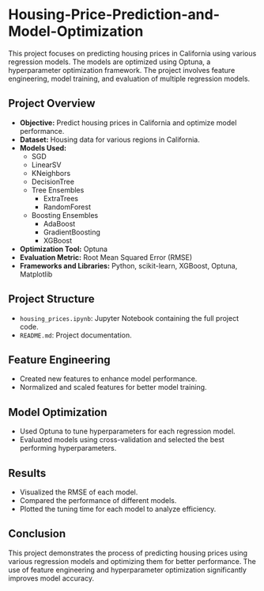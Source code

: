 # Housing-Price-Prediction-and-Model-Optimization

This project focuses on predicting housing prices in California using various regression models. The models are optimized using Optuna, a hyperparameter optimization framework. The project involves feature engineering, model training, and evaluation of multiple regression models.

## Project Overview

- **Objective:** Predict housing prices in California and optimize model performance.
- **Dataset:** Housing data for various regions in California.
- **Models Used:**
  - SGD
  - LinearSV
  - KNeighbors
  - DecisionTree
  - Tree Ensembles
      - ExtraTrees 
      - RandomForest
  - Boosting Ensembles
      - AdaBoost
      - GradientBoosting
      - XGBoost
- **Optimization Tool:** Optuna
- **Evaluation Metric:** Root Mean Squared Error (RMSE)
- **Frameworks and Libraries:** Python, scikit-learn, XGBoost, Optuna, Matplotlib

## Project Structure

- `housing_prices.ipynb`: Jupyter Notebook containing the full project code.
- `README.md`: Project documentation.

## Feature Engineering

- Created new features to enhance model performance.
- Normalized and scaled features for better model training.

## Model Optimization

- Used Optuna to tune hyperparameters for each regression model.
- Evaluated models using cross-validation and selected the best performing hyperparameters.

## Results

- Visualized the RMSE of each model.
- Compared the performance of different models.
- Plotted the tuning time for each model to analyze efficiency.


## Conclusion

This project demonstrates the process of predicting housing prices using various regression models and optimizing them for better performance. The use of feature engineering and hyperparameter optimization significantly improves model accuracy.
